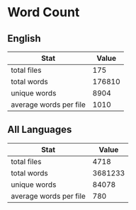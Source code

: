 # Word Count

## English

Stat | Value
---- | -----
total files | 175
total words | 176810
unique words | 8904
average words per file | 1010

## All Languages

Stat | Value
---- | -----
total files | 4718
total words | 3681233
unique words | 84078
average words per file | 780
